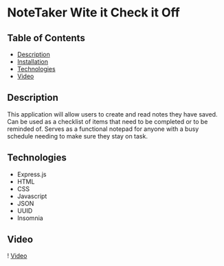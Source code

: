 # NoteTaker Wite it Check it Off

## Table of Contents

- [Description](#description)
- [Installation](#installation)
- [Technologies](#technologies)
- [Video](#video)

## Description

This application will allow users to create and read notes they have saved. Can be used as a checklist of items that need to be completed or to be reminded of. Serves as a functional notepad for anyone with a busy schedule needing to make sure they stay on task. 

## Technologies

- Express.js
- HTML
- CSS
- Javascript
- JSON
- UUID
- Insomnia 

## Video
 ! [Video](NoteTaker/assets/NoteTakerVid.webm)